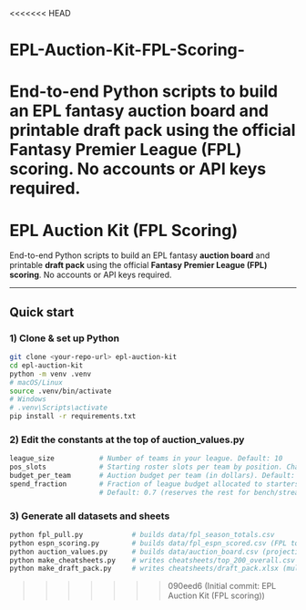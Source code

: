 <<<<<<< HEAD
# EPL-Auction-Kit-FPL-Scoring-
End-to-end Python scripts to build an EPL fantasy auction board and printable draft pack using the official Fantasy Premier League (FPL) scoring. No accounts or API keys required.
=======
# EPL Auction Kit (FPL Scoring)

End-to-end Python scripts to build an EPL fantasy **auction board** and printable **draft pack** using the official **Fantasy Premier League (FPL) scoring**. No accounts or API keys required.

---

## Quick start

### 1) Clone & set up Python
```bash
git clone <your-repo-url> epl-auction-kit
cd epl-auction-kit
python -m venv .venv
# macOS/Linux
source .venv/bin/activate
# Windows
# .venv\Scripts\activate
pip install -r requirements.txt
```

### 2) Edit the constants at the top of auction_values.py
```bash
league_size           # Number of teams in your league. Default: 10
pos_slots             # Starting roster slots per team by position. Changes REP and therefore VORP/bids.
budget_per_team       # Auction budget per team (in dollars). Default: 200
spend_fraction        # Fraction of league budget allocated to starters in the VORP pricing model. 
                      # Default: 0.7 (reserves the rest for bench/streamers and in-room effects)
```

### 3) Generate all datasets and sheets
```bash
python fpl_pull.py            # builds data/fpl_season_totals.csv
python espn_scoring.py        # builds data/fpl_espn_scored.csv (FPL total_points + minutes by season)
python auction_values.py      # builds data/auction_board.csv (projections, VORP, bids)
python make_cheatsheets.py    # writes cheatsheets/top_200_overall.csv + positional sheets
python make_draft_pack.py     # writes cheatsheets/draft_pack.xlsx (multi-tab draft workbook)
```
>>>>>>> 090eed6 (Initial commit: EPL Auction Kit (FPL scoring))
